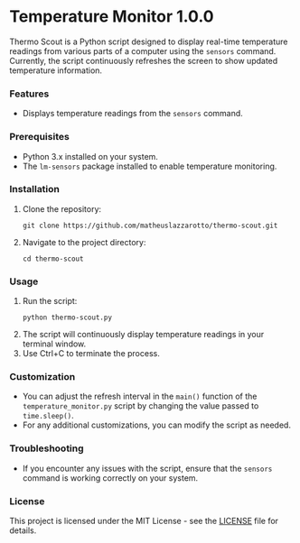 # Temperature Monitor 1.0.0
Thermo Scout is a Python script designed to display real-time temperature readings from various parts of a computer using the `sensors` command. Currently, the script continuously refreshes the screen to show updated temperature information.

### Features

- Displays temperature readings from the `sensors` command.

### Prerequisites

- Python 3.x installed on your system.
- The `lm-sensors` package installed to enable temperature monitoring.

### Installation

1. Clone the repository:
   ```
   git clone https://github.com/matheuslazzarotto/thermo-scout.git
   ```
2. Navigate to the project directory:
   ```
   cd thermo-scout
   ```

### Usage

1. Run the script:
   ```
   python thermo-scout.py
   ```
2. The script will continuously display temperature readings in your terminal window.
3. Use Ctrl+C to terminate the process.

### Customization

- You can adjust the refresh interval in the `main()` function of the `temperature_monitor.py` script by changing the value passed to `time.sleep()`.
- For any additional customizations, you can modify the script as needed.

### Troubleshooting

- If you encounter any issues with the script, ensure that the `sensors` command is working correctly on your system.

### License

This project is licensed under the MIT License - see the [LICENSE](LICENSE) file for details.
